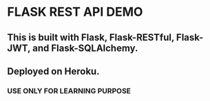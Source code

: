 # FLASK REST API DEMO

## This is built with Flask, Flask-RESTful, Flask-JWT, and Flask-SQLAlchemy.
## Deployed on Heroku.

### USE ONLY FOR LEARNING PURPOSE
